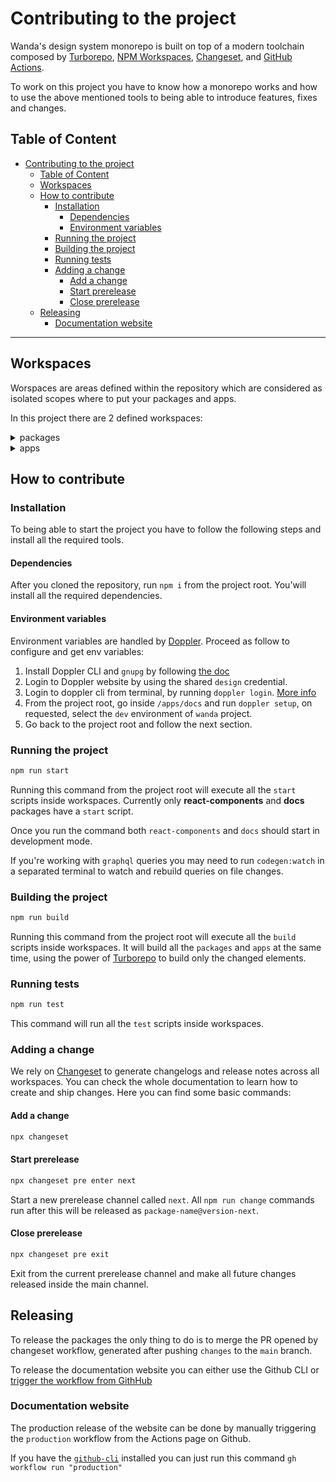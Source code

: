# Contributing to the project

Wanda's design system monorepo is built on top of a modern toolchain composed by [Turborepo][turborepo], [NPM Workspaces](https://docs.npmjs.com/cli/v8/using-npm/workspaces), [Changeset][changeset], and [GitHub Actions](https://docs.github.com/en/actions/learn-github-actions/understanding-github-actions).

To work on this project you have to know how a monorepo works and how to use the above mentioned tools to being able to introduce features, fixes and changes.

## Table of Content

- [Contributing to the project](#contributing-to-the-project)
  - [Table of Content](#table-of-content)
  - [Workspaces](#workspaces)
  - [How to contribute](#how-to-contribute)
    - [Installation](#installation)
      - [Dependencies](#dependencies)
      - [Environment variables](#environment-variables)
    - [Running the project](#running-the-project)
    - [Building the project](#building-the-project)
    - [Running tests](#running-tests)
    - [Adding a change](#adding-a-change)
      - [Add a change](#add-a-change)
      - [Start prerelease](#start-prerelease)
      - [Close prerelease](#close-prerelease)
  - [Releasing](#releasing)
    - [Documentation website](#documentation-website)

---

## Workspaces

Worspaces are areas defined within the repository which are considered as isolated scopes where to put your packages and apps.

In this project there are 2 defined workspaces:

<details>
  <summary>packages</summary>
  Where live all the NPM packages like, tokens, themes, components...
</details>

<details>
  <summary>apps</summary>
  Where live all the web applications/websites related to Wanda. Like the documentation website.
</details>

## How to contribute

### Installation

To being able to start the project you have to follow the following steps and install all the required tools.

#### Dependencies

After you cloned the repository, run `npm i` from the project root. You'will install all the required dependencies.

#### Environment variables

Environment variables are handled by [Doppler](https://docs.doppler.com/docs). Proceed as follow to configure and get env variables:

1. Install Doppler CLI and `gnupg` by following [the doc](https://docs.doppler.com/docs/install-cli#installation)
2. Login to Doppler website by using the shared `design` credential.
3. Login to doppler cli from terminal, by running `doppler login`. [More info](https://docs.doppler.com/docs/install-cli#local-development)
4. From the project root, go inside `/apps/docs` and run `doppler setup`, on requested, select the `dev` environment of `wanda` project.
5. Go back to the project root and follow the next section.

### Running the project

```sh
npm run start
```

Running this command from the project root will execute all the `start` scripts inside workspaces. Currently only **react-components** and **docs** packages have a `start` script.

Once you run the command both `react-components` and `docs` should start in development mode.

If you're working with `graphql` queries you may need to run `codegen:watch` in a separated terminal to watch and rebuild queries on file changes.

### Building the project

```sh
npm run build
```

Running this command from the project root will execute all the `build` scripts inside workspaces. It will build all the `packages` and `apps` at the same time, using the power of [Turborepo][turborepo] to build only the changed elements.

### Running tests

```sh
npm run test
```

This command will run all the `test` scripts inside workspaces.

### Adding a change

We rely on [Changeset][changeset] to generate changelogs and release notes across all workspaces. You can check the whole documentation to learn how to create and ship changes. Here you can find some basic commands:

#### Add a change

```sh
npx changeset
```

#### Start prerelease

```sh
npx changeset pre enter next
```

Start a new prerelease channel called `next`. All `npm run change` commands run after this will be released as `package-name@version-next`.

#### Close prerelease

```sh
npx changeset pre exit
```

Exit from the current prerelease channel and make all future changes released inside the main channel.

[changeset]: https://github.com/changesets/changesets
[turborepo]: https://turborepo.org/

## Releasing

To release the packages the only thing to do is to merge the PR opened by changeset workflow, generated after pushing `changes` to the `main` branch.

To release the documentation website you can either use the Github CLI or [trigger the workflow from GithHub](https://github.com/wonderflow-bv/wanda/actions/workflows/production.yml)

### Documentation website

The production release of the website can be done by manually triggering the `production` workflow from the Actions page on Github.

If you have the [`github-cli`](https://cli.github.com/) installed you can just run this command `gh workflow run "production"`
